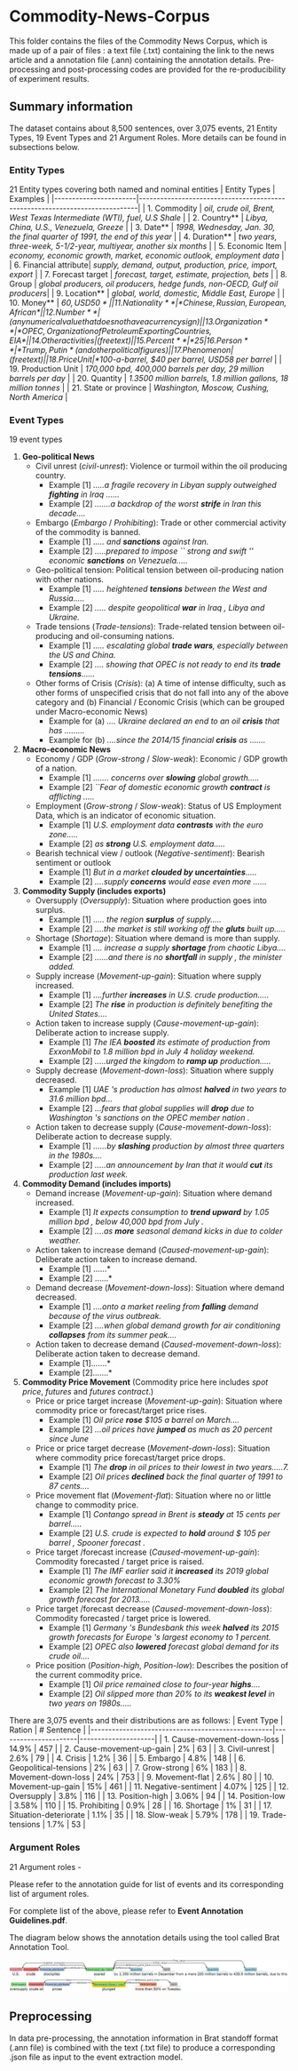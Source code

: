 # Commodity-News-Corpus

This folder contains the files of the Commodity News Corpus, which is made up of a pair of files : a text file (.txt) containing the link to the news article and a annotation file (.ann) containing the annotation details. Pre-processing and post-processing codes are provided for the re-producibility of experiment results.

## Summary information
The dataset contains about 8,500 sentences, over 3,075 events, 21 Entity Types, 19 Event Types and 21 Argument Roles. More details can be found in subsections below.

### Entity Types
21 Entity types covering both named and nominal entities
  |      Entity Types     |                                  Examples                                   |
  |-----------------------|-----------------------------------------------------------------------------|
  | 1. Commodity          | *oil, crude oil, Brent, West Texas Intermediate (WTI), fuel, U.S Shale*     | 
  | 2. Country**          | *Libya, China, U.S., Venezuela, Greeze*                                     |
  | 3. Date**             | *1998, Wednesday, Jan. 30, the final quarter of 1991, the end of this year* |
  | 4. Duration**         | *two years, three-week, 5-1/2-year, multiyear, another six months*          |
  | 5. Economic Item      | *economy, economic growth, market, economic outlook, employment data*       |
  | 6. Financial attribute| *supply, demand, output, production, price, import, export*                 |
  | 7. Forecast target    | *forecast, target, estimate, projection, bets*                              |
  | 8. Group              | *global producers, oil producers, hedge funds, non-OECD, Gulf oil producers*|
  | 9. Location**         | *global, world, domestic, Middle East, Europe*                              |
  | 10. Money**           | *$60, USD 50*                                                               |
  | 11. Nationality**     | *Chinese, Russian, European, African*                                       |
  | 12. Number**          | (any numerical value that does not have a currency sign)                    |
  | 13. Organization**    | *OPEC, Organization of Petroleum Exporting Countries, EIA*                  |
  | 14. Other activities  | (free text)                                                                 |
  | 15. Percent**         | *25%, 1.4 percent*                                                          |
  | 16. Person**          | *Trump, Putin* (and other political figures)                                |
  | 17. Phenomenon        | (free text)                                                                 |
  | 18. Price Unit        | *$100-a-barrel, $40 per barrel, USD58 per barrel*                           |
  | 19. Production Unit   | *170,000 bpd, 400,000 barrels per day, 29 million barrels per day*          |
  | 20. Quantity          | *1.3500 million barrels, 1.8 million gallons, 18 million tonnes*            |
  | 21. State or province | *Washington, Moscow, Cushing, North America*                                |
  
### Event Types
19 event types
  1. **Geo-political News**
      - Civil unrest (*civil-unrest*):  Violence or turmoil within the oil producing country.
        * Example [1] *.....a fragile recovery in Libyan supply outweighed **fighting** in Iraq ......*
        * Example [2] *.......a backdrop of the worst **strife** in Iran this decade....*
      - Embargo (*Embargo* / *Prohibiting*): Trade or other commercial activity of the commodity is banned.
        * Example [1] *..... and **sanctions** against Iran.*
        * Example [2] *.....prepared to impose `` strong and swift '' economic **sanctions** on Venezuela.....*
      - Geo-political tension: Political tension between oil-producing nation with other nations. 
        * Example [1] *..... heightened **tensions** between the West and Russia.....* 
        * Example [2] *..... despite geopolitical **war** in Iraq , Libya and Ukraine.*
      - Trade tensions (*Trade-tensions*): Trade-related tension between oil-producing and oil-consuming nations. 
        * Example [1] *..... escalating global **trade wars**, especially between the US and China.*
        * Example [2] *.... showing that OPEC is not ready to end its **trade tensions**......*
      - Other forms of Crisis (*Crisis*): (a) A time of intense difficulty, such as other forms of unspecified crisis that do not fall into any of the above category and (b) Financial / Economic Crisis (which can be grouped under Macro-economic News)
        * Example for (a) *.... Ukraine declared an end to an oil **crisis** that has .........*
        * Example for (b) *....since the 2014/15 financial **crisis** as .......*
  2. **Macro-economic News**
      - Economy / GDP (*Grow-strong* / *Slow-weak*): Economic / GDP growth of a nation.
        * Example [1] *....... concerns over **slowing** global growth.....*
        * Example [2] *``Fear of domestic economic growth **contract** is afflicting .....* 
      - Employment (*Grow-strong* / *Slow-weak*): Status of US Employment Data, which is an indicator of economic situation. 
        * Example [1] *U.S. employment data **contrasts** with the euro zone.....*
        * Example [2] *as **strong** U.S. employment data.....*
      - Bearish technical view / outlook (*Negative-sentiment*): Bearish sentiment or outlook
        * Example [1] *But in a market **clouded by uncertainties**.....*
        * Example [2] *....supply **concerns** would ease even more ......*
  3. **Commodity Supply (includes exports)**
      - Oversupply (*Oversupply*): Situation where production goes into surplus.
        * Example [1] *..... the region **surplus** of supply.....*
        * Example [2] *....the market is still working off the **gluts** built up.....*
      - Shortage (*Shortage*): Situation where demand is more than supply.
        * Example [1] *.... increase a supply **shortage** from chaotic Libya....*
        * Example [2] *......and there is no **shortfall** in supply , the minister added.*
      - Supply increase (*Movement-up-gain*): Situation where supply increased.
        * Example [1] *....further **increases** in U.S. crude production.....*
        * Example [2] *The **rise** in production is definitely benefiting the United States....*
      - Action taken to increase supply (*Cause-movement-up-gain*): Deliberate action to increase supply.
        * Example [1] *The IEA **boosted** its estimate of production from ExxonMobil to 1.8 million bpd in July 4 holiday weekend.*
        * Example [2] *.....urged the kingdom to **ramp up** production.....*
      - Supply decrease (*Movement-down-loss*): Situation where supply decreased.
        * Example [1] *UAE 's production has almost **halved** in two years to 31.6 million bpd...*
        * Example [2] *...fears that global supplies will **drop** due to Washington 's sanctions on the OPEC member nation .* 
      - Action taken to decrease supply (*Cause-movement-down-loss*): Deliberate action to decrease supply. 
        * Example [1] *......by **slashing** production by almost three quarters in the 1980s....*
        * Example [2] *.....an announcement by Iran that it would **cut** its production last week.*
  4. **Commodity Demand (includes imports)**
      - Demand increase (*Movement-up-gain*): Situation where demand increased.
        * Example [1] *It expects consumption to **trend upward** by 1.05 million bpd , below 40,000 bpd from July .*
        * Example [2] *....as **more** seasonal demand kicks in due to colder weather.*
      - Action taken to increase demand (*Caused-movement-up-gain*): Deliberate action taken to increase demand.
        * Example [1] ......*
        * Example [2] ......*
      - Demand decrease (*Movement-down-loss*): Situation where demand decreased.
        * Example [1] *....onto a market reeling from **falling** demand because of the virus outbreak.*
        * Example [2] *....when global demand growth for air conditioning **collapses** from its summer peak....*
      - Action taken to decrease demand (*Caused-movement-down-loss*): Deliberate action taken to decrease demand.
        * Example [1].......*
        * Example [2].......*
  5. **Commodity Price Movement** (Commodity price here includes *spot price*, *futures* and *futures contract*.)
      - Price or price target increase (*Movement-up-gain*): Situation where commodity price or forecast/target price rises.
        * Example [1] *Oil price **rose** $105 a barrel on March....*
        * Example [2] *...oil prices have **jumped** as much as 20 percent since June*
      - Price or price target decrease (*Movement-down-loss*): Situation where commodity price forecast/target price drops.
        * Example [1] *The **drop** in oil prices to their lowest in two years.....7.*
        * Example [2] *Oil prices **declined** back the final quarter of 1991 to 87 cents....*
      - Price movement flat (*Movement-flat*): Situation where no or little change to commodity price.
        * Example [1] *Contango spread in Brent is **steady** at 15 cents per barrel.....*
        * Example [2] *U.S. crude is expected to **hold** around $ 105 per barrel , Spooner forecast .*
      - Price target /forecast increase (*Caused-movement-up-gain*): Commodity forecasted / target price is raised.
        * Example [1] *The IMF earlier said it **increased** its 2019 global economic growth forecast to 3.30%*
        * Example [2] *The International Monetary Fund **doubled** its global growth forecast for 2013.....*
      - Price target /forecast decrease (*Caused-movement-down-loss*): Commodity forecasted / target price is lowered.
        * Example [1] *Germany 's Bundesbank this week **halved** its 2015 growth forecasts for Europe 's largest economy to 1 percent.*
        * Example [2] *OPEC also **lowered** forecast global demand for its crude oil....*
      - Price position (*Position-high*, *Position-low*): Describes the position of the current commodity price.
        * Example [1] *Oil price remained close to four-year **highs**....*
        * Example [2] *Oil slipped more than 20% to its **weakest level** in two years on 1980s.....*

There are 3,075 events and their distributions are as follows:
  |      Event Type                                   |        Ration        |     # Sentence      |
  |---------------------------------------------------|----------------------|---------------------|
  | 1. Cause-movement-down-loss                       |        14.9%         |        457          |
  | 2. Cause-movement-up-gain                         |           2%         |         63          |
  | 3. Civil-unrest                                   |         2.6%         |         79          |
  | 4. Crisis                                         |         1.2%         |         36          |
  | 5. Embargo                                        |         4.8%         |        148          |
  | 6. Geopolitical-tensions                          |           2%         |         63          |
  | 7. Grow-strong                                    |           6%         |        183          |
  | 8. Movement-down-loss                             |          24%         |        753          |
  | 9. Movement-flat                                  |         2.6%         |         80          |
  | 10. Movement-up-gain                              |          15%         |        461          |
  | 11. Negative-sentiment                            |        4.07%         |        125          |
  | 12. Oversupply                                    |         3.8%         |        116          |
  | 13. Position-high                                 |        3.06%         |         94          |
  | 14. Position-low                                  |        3.58%         |        110          |
  | 15. Prohibiting                                   |         0.9%         |         28          |
  | 16. Shortage                                      |           1%         |         31          |
  | 17. Situation-deteriorate                         |         1.1%         |         35          |
  | 18. Slow-weak                                     |        5.79%         |        178          |
  | 19. Trade-tensions                                |         1.7%         |         53          |

### Argument Roles
21 Argument roles - 

Please refer to the annotation guide for list of events and its corresponding list of argument roles.

For complete list of the above, please refer to **Event Annotation Guidelines.pdf**.

The diagram below shows the annotation details using the tool called Brat Annotation Tool.

![Annotation](brat_annotation.png)


## Preprocessing
In data pre-processing, the annotation information in Brat standoff format (.ann file) is combined with the text (.txt file) to produce a corresponding .json file as input to the event extraction model.
